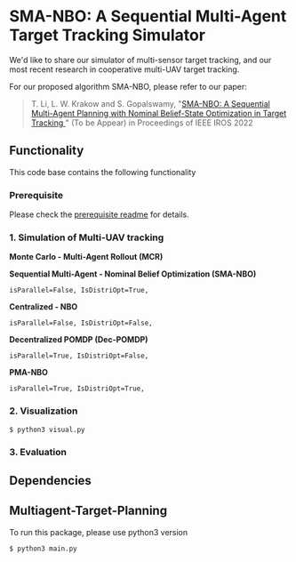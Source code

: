 # SMA-NBO: A Sequential Multi-Agent Target Tracking Simulator

We'd like to share our simulator of multi-sensor target tracking, and our most recent research in cooperative multi-UAV target tracking.

For our proposed algorithm SMA-NBO, please refer to our paper:

>T. Li, L. W. Krakow and S. Gopalswamy, "[SMA-NBO: A Sequential Multi-Agent Planning with Nominal Belief-State Optimization in Target Tracking
](https://arxiv.org/abs/2203.01507)" (To be Appear) in Proceedings of IEEE IROS 2022

## Functionality

This code base contains the following functionality

### Prerequisite

Please check the [prerequisite readme](https://github.com/TianqiLi7398/SMA_NBO/blob/main/data/env/prerequisite.md) for details.

### 1. Simulation of Multi-UAV tracking

**Monte Carlo - Multi-Agent Rollout (MCR)**


**Sequential Multi-Agent - Nominal Belief Optimization (SMA-NBO)**

```
isParallel=False, IsDistriOpt=True, 
```

**Centralized - NBO**

```
isParallel=False, IsDistriOpt=False,
```

**Decentralized POMDP (Dec-POMDP)**
```
isParallel=True, IsDistriOpt=False,
```

**PMA-NBO**
```
isParallel=True, IsDistriOpt=True, 
```



### 2. Visualization

`$ python3 visual.py`

### 3. Evaluation

## Dependencies



## Multiagent-Target-Planning

To run this package, please use python3 version

`$ python3 main.py` 
